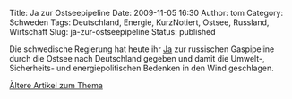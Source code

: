 Title: Ja zur Ostseepipeline
Date: 2009-11-05 16:30
Author: tom
Category: Schweden
Tags: Deutschland, Energie, KurzNotiert, Ostsee, Russland, Wirtschaft
Slug: ja-zur-ostseepipeline
Status: published

Die schwedische Regierung hat heute ihr
[Ja](http://www.dn.se/nyheter/sverige/ja-till-gasledningen-1.988679) zur
russischen Gaspipeline durch die Ostsee nach Deutschland gegeben und
damit die Umwelt-, Sicherheits- und energiepolitischen Bedenken in den
Wind geschlagen.

[Ältere Artikel zum Thema](http://fiket.de/?s=ostseepipe)

